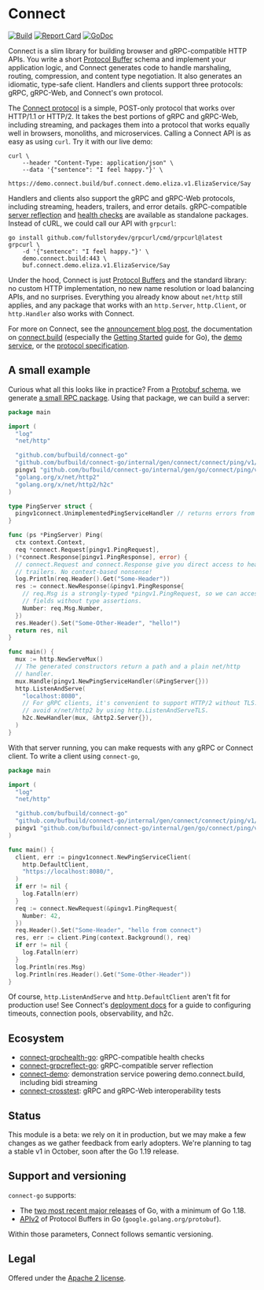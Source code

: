 Connect
=======

[![Build](https://github.com/bufbuild/connect-go/actions/workflows/ci.yaml/badge.svg?branch=main)](https://github.com/bufbuild/connect-go/actions/workflows/ci.yaml)
[![Report Card](https://goreportcard.com/badge/github.com/bufbuild/connect-go)](https://goreportcard.com/report/github.com/bufbuild/connect-go)
[![GoDoc](https://pkg.go.dev/badge/github.com/bufbuild/connect-go.svg)](https://pkg.go.dev/github.com/bufbuild/connect-go)

Connect is a slim library for building browser and gRPC-compatible HTTP APIs.
You write a short [Protocol Buffer][protobuf] schema and implement your
application logic, and Connect generates code to handle marshaling, routing,
compression, and content type negotiation. It also generates an idiomatic,
type-safe client. Handlers and clients support three protocols: gRPC, gRPC-Web,
and Connect's own protocol.

The [Connect protocol][protocol] is a simple, POST-only protocol that works
over HTTP/1.1 or HTTP/2. It takes the best portions of gRPC and gRPC-Web,
including streaming, and packages them into a protocol that works equally well
in browsers, monoliths, and microservices. Calling a Connect API is as easy as
using `curl`. Try it with our live demo:

```
curl \
    --header "Content-Type: application/json" \
    --data '{"sentence": "I feel happy."}' \
    https://demo.connect.build/buf.connect.demo.eliza.v1.ElizaService/Say
```

Handlers and clients also support the gRPC and gRPC-Web protocols, including
streaming, headers, trailers, and error details. gRPC-compatible [server
reflection][] and [health checks][] are available as standalone packages.
Instead of cURL, we could call our API with `grpcurl`:

```
go install github.com/fullstorydev/grpcurl/cmd/grpcurl@latest
grpcurl \
    -d '{"sentence": "I feel happy."}' \
    demo.connect.build:443 \
    buf.connect.demo.eliza.v1.ElizaService/Say
```

Under the hood, Connect is just [Protocol Buffers][protobuf] and the standard
library: no custom HTTP implementation, no new name resolution or load
balancing APIs, and no surprises. Everything you already know about `net/http`
still applies, and any package that works with an `http.Server`, `http.Client`,
or `http.Handler` also works with Connect.

For more on Connect, see the [announcement blog post][blog], the documentation
on [connect.build][docs] (especially the [Getting Started] guide for Go), the
[demo service][demo], or the [protocol specification][protocol].

## A small example

Curious what all this looks like in practice? From a [Protobuf
schema](internal/proto/connect/ping/v1/ping.proto), we generate [a small RPC
package](internal/gen/connect/ping/v1/pingv1connect/ping.connect.go). Using that
package, we can build a server:

```go
package main

import (
  "log"
  "net/http"

  "github.com/bufbuild/connect-go"
  "github.com/bufbuild/connect-go/internal/gen/connect/connect/ping/v1/pingv1connect"
  pingv1 "github.com/bufbuild/connect-go/internal/gen/go/connect/ping/v1"
  "golang.org/x/net/http2"
  "golang.org/x/net/http2/h2c"
)

type PingServer struct {
  pingv1connect.UnimplementedPingServiceHandler // returns errors from all methods
}

func (ps *PingServer) Ping(
  ctx context.Context,
  req *connect.Request[pingv1.PingRequest],
) (*connect.Response[pingv1.PingResponse], error) {
  // connect.Request and connect.Response give you direct access to headers and
  // trailers. No context-based nonsense!
  log.Println(req.Header().Get("Some-Header"))
  res := connect.NewResponse(&pingv1.PingResponse{
    // req.Msg is a strongly-typed *pingv1.PingRequest, so we can access its
    // fields without type assertions.
    Number: req.Msg.Number,
  })
  res.Header().Set("Some-Other-Header", "hello!")
  return res, nil
}

func main() {
  mux := http.NewServeMux()
  // The generated constructors return a path and a plain net/http
  // handler.
  mux.Handle(pingv1.NewPingServiceHandler(&PingServer{}))
  http.ListenAndServe(
    "localhost:8080",
    // For gRPC clients, it's convenient to support HTTP/2 without TLS. You can
    // avoid x/net/http2 by using http.ListenAndServeTLS.
    h2c.NewHandler(mux, &http2.Server{}),
  )
}
```

With that server running, you can make requests with any gRPC or Connect
client. To write a client using `connect-go`,

```go
package main

import (
  "log"
  "net/http"

  "github.com/bufbuild/connect-go"
  "github.com/bufbuild/connect-go/internal/gen/connect/connect/ping/v1/pingv1connect"
  pingv1 "github.com/bufbuild/connect-go/internal/gen/go/connect/ping/v1"
)

func main() {
  client, err := pingv1connect.NewPingServiceClient(
    http.DefaultClient,
    "https://localhost:8080/",
  )
  if err != nil {
    log.Fatalln(err)
  }
  req := connect.NewRequest(&pingv1.PingRequest{
    Number: 42,
  })
  req.Header().Set("Some-Header", "hello from connect")
  res, err := client.Ping(context.Background(), req)
  if err != nil {
    log.Fatalln(err)
  }
  log.Println(res.Msg)
  log.Println(res.Header().Get("Some-Other-Header"))
}
```

Of course, `http.ListenAndServe` and `http.DefaultClient` aren't fit for
production use! See Connect's [deployment docs][docs-deployment] for a guide to
configuring timeouts, connection pools, observability, and h2c.

## Ecosystem

* [connect-grpchealth-go]: gRPC-compatible health checks
* [connect-grpcreflect-go]: gRPC-compatible server reflection
* [connect-demo]: demonstration service powering demo.connect.build, including bidi streaming
* [connect-crosstest]: gRPC and gRPC-Web interoperability tests

## Status

This module is a beta: we rely on it in production, but we may make a few
changes as we gather feedback from early adopters. We're planning to tag a
stable v1 in October, soon after the Go 1.19 release.

## Support and versioning

`connect-go` supports:

* The [two most recent major releases][go-support-policy] of Go, with a minimum
  of Go 1.18.
* [APIv2] of Protocol Buffers in Go (`google.golang.org/protobuf`).

Within those parameters, Connect follows semantic versioning.

## Legal

Offered under the [Apache 2 license][license].

[APIv2]: https://blog.golang.org/protobuf-apiv2
[Getting Started]: https://connect.build/docs/go/getting-started
[blog]: https://buf.build/blog/connect-a-better-grpc
[connect-grpchealth-go]: https://github.com/bufbuild/connect-grpchealth-go
[connect-grpcreflect-go]: https://github.com/bufbuild/connect-grpcreflect-go
[connect-demo]: https://github.com/bufbuild/connect-demo
[connect-crosstest]: https://github.com/bufbuild/connect-crosstest
[demo]: https://github.com/bufbuild/connect-demo
[docs]: https://connect.build
[docs-deployment]: https://connect.build/docs/go/deployment
[go-support-policy]: https://golang.org/doc/devel/release#policy
[license]: https://github.com/bufbuild/connect-go/blob/main/LICENSE
[protobuf]: https://developers.google.com/protocol-buffers
[protocol]: https://connect.build/docs/protocol
[server reflection]: https://github.com/bufbuild/connect-grpcreflect-go
[health checks]: https://github.com/bufbuild/connect-grpchealth-go
